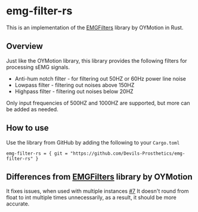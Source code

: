# emg-filter-rs
This is an implementation of the [EMGFilters](https://github.com/oymotion/EMGFilters) library by OYMotion in Rust.

## Overview
Just like the OYMotion library, this library provides the following filters for processing sEMG signals.
* Anti-hum notch filter - for filtering out 50HZ or 60Hz power line noise
* Lowpass filter - filtering out noises above 150HZ
* Highpass filter - filtering out noises below 20HZ

Only input frequencies of 500HZ and 1000HZ are supported, but more can be added as needed.

## How to use
Use the library from GitHub by adding the following to your `Cargo.toml`
```tool
emg-filter-rs = { git = "https://github.com/Devils-Prosthetics/emg-filter-rs" }
```

## Differences from [EMGFilters](https://github.com/oymotion/EMGFilters) library by OYMotion
It fixes issues, when used with multiple instances [#7](https://github.com/oymotion/EMGFilters/issues/7)
It doesn't round from float to int multiple times unnecessarily, as a result, it should be more accurate.

